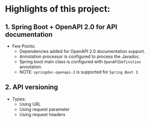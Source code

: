 # Highlights of this project:
## 1. Spring Boot + OpenAPI 2.0 for API documentation
* Few Points:
  * Dependencies added for OpenAPI 2.0 documentation support.
  * Annotation processor is configured to process the Javadoc.
  * Spring boot main class is configured with `OpenAPIDefinition` annotation.
  * NOTE: `springdoc-openapi-2` is supported for `Spring Boot 3`.

## 2. API versioning
* Types:
  * Using URL
  * Using request parameter
  * Using request headers